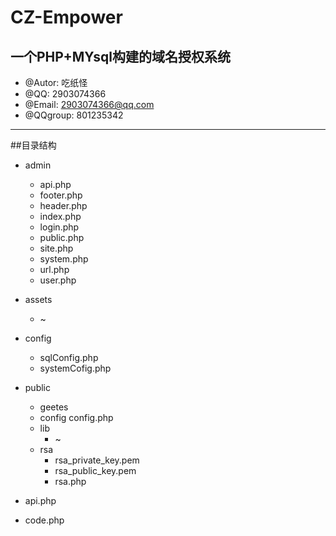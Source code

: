 # CZ-Empower
一个PHP+MYsql构建的域名授权系统
---
 * @Autor: 吃纸怪
 * @QQ: 2903074366
 * @Email: 2903074366@qq.com
 * @QQgroup: 801235342
---
##目录结构
* admin
   * api.php
   * footer.php
   * header.php
   * index.php
   * login.php
   * public.php
   * site.php
   * system.php
   * url.php
   * user.php

* assets
   * ~

* config
   * sqlConfig.php
   * systemCofig.php

* public
   * geetes
   * config
      config.php
   * lib
      * ~
   * rsa
      * rsa_private_key.pem
      * rsa_public_key.pem
      * rsa.php

* api.php
* code.php